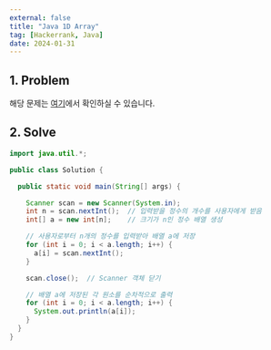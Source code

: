 ```yaml
---
external: false
title: "Java 1D Array"
tag: [Hackerrank, Java]
date: 2024-01-31
---
```


## 1. Problem

해당 문제는 [여기](https://www.hackerrank.com/challenges/java-1d-array-introduction/problem?isFullScreen=true)에서 확인하실 수 있습니다.

## 2. Solve

```java
import java.util.*;

public class Solution {

  public static void main(String[] args) {

    Scanner scan = new Scanner(System.in);
    int n = scan.nextInt();  // 입력받을 정수의 개수를 사용자에게 받음
    int[] a = new int[n];    // 크기가 n인 정수 배열 생성

    // 사용자로부터 n개의 정수를 입력받아 배열 a에 저장
    for (int i = 0; i < a.length; i++) {
      a[i] = scan.nextInt();
    }

    scan.close();  // Scanner 객체 닫기

    // 배열 a에 저장된 각 원소를 순차적으로 출력
    for (int i = 0; i < a.length; i++) {
      System.out.println(a[i]);
    }
  }
}
```

